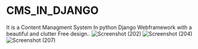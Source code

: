 # CMS_IN_DJANGO
It is a Content Managment System In python Django Webframework with a beautiful and clutter Free design..
![Screenshot (202)](https://user-images.githubusercontent.com/74284133/160549033-13bc7edd-b832-4bc9-aac8-004bc7093fe8.png)
![Screenshot (204)](https://user-images.githubusercontent.com/74284133/160549049-ef146140-f84a-4433-999f-169eb977f65a.png)
![Screenshot (207)](https://user-images.githubusercontent.com/74284133/160549068-5f1a22b4-1c2e-497a-b670-f1e2fb1be418.png)
